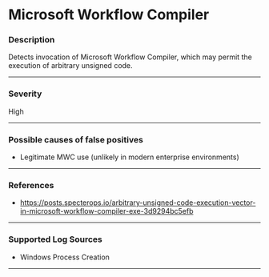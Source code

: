 # Microsoft Workflow Compiler
### Description

Detects invocation of Microsoft Workflow Compiler, which may permit the execution of arbitrary unsigned code.

-------------------
### Severity

High

-------------------
<!---
### Detailed Information

- Why is this alert triggered?
- What are the typical causes that generate this alert? (e.g. port scans, unusual file access activity, etc...)
- Which corroborating information should be looked up?
- Any supporting queries to get more information?
- Any supporting visualizations to get more information?

-------------------
--->
### Possible causes of false positives

- Legitimate MWC use (unlikely in modern enterprise environments)

-------------------
### References

- https://posts.specterops.io/arbitrary-unsigned-code-execution-vector-in-microsoft-workflow-compiler-exe-3d9294bc5efb

-------------------
### Supported Log Sources

- Windows Process Creation

-------------------
